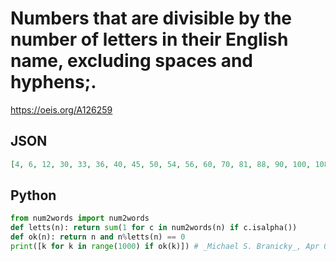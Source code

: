 # Numbers that are divisible by the number of letters in their English name, excluding spaces and hyphens;\.
https://oeis.org/A126259
## JSON
```JSON
[4, 6, 12, 30, 33, 36, 40, 45, 50, 54, 56, 60, 70, 81, 88, 90, 100, 108, 132, 154, 184, 190, 200, 204, 252, 253, 264, 276, 286, 288, 299, 300, 304, 306, 325, 336, 338, 340, 360, 378, 418, 420, 462, 475, 480, 504, 510, 520, 575, 576, 580, 600, 651, 667, 682, 702]
```
## Python
```Python
from num2words import num2words
def letts(n): return sum(1 for c in num2words(n) if c.isalpha())
def ok(n): return n and n%letts(n) == 0
print([k for k in range(1000) if ok(k)]) # _Michael S. Branicky_, Apr 07 2023
```
